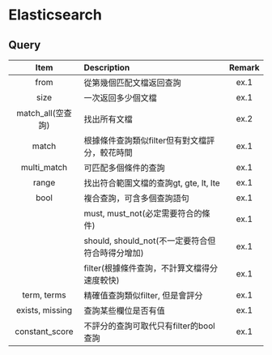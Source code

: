 # Elasticsearch #  

## Query ##

| Item | Description | Remark |
| :--: | :---------- | :----: |
| from | 從第幾個匹配文檔返回查詢 | ex.1 |
| size | 一次返回多少個文檔 | ex.1 |
| match_all(空查詢) | 找出所有文檔 | ex.2 |
| match | 根據條件查詢類似filter但有對文檔評分，較花時間 | ex.1 | 
| multi_match | 可匹配多個條件的查詢 | ex.1 |
| range | 找出符合範圍文檔的查詢gt, gte, lt, lte | ex.1 |
| bool | 複合查詢，可含多個查詢語句 | ex.1 |
|  | must, must_not(必定需要符合的條件) | ex.1 |
|  | should, should_not(不一定要符合但符合時得分增加) | ex.1 |
|  | filter(根據條件查詢，不計算文檔得分速度較快) | ex.1 |
| term, terms | 精確值查詢類似filter, 但是會評分 | ex.1 |
| exists, missing | 查詢某些欄位是否有值 | ex.1 |
| constant_score | 不評分的查詢可取代只有filter的bool查詢 | ex.1 |
